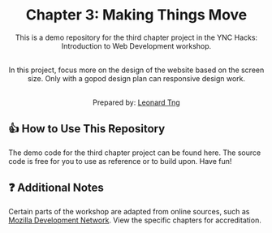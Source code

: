 <h1 align="center">
  Chapter 3: Making Things Move
</h1>
<p align="center">
  This is a demo repository for the third chapter project in the YNC Hacks: Introduction to Web Development workshop.
</p>

<p align="center" style="margin: 30px 0;">
  In this project, focus more on the design of the website based on the screen size. Only with a gopod design plan can responsive design work.
</p>

<p align="center">
  Prepared by: <a href="http://www.leonardtng.com/" target="_blank" rel="noopener">Leonard Tng</a>
</p>

## 👍 How to Use This Repository
The demo code for the third chapter project can be found here. The source code is free for you to use as reference or to build upon. Have fun!

## ❓ Additional Notes

Certain parts of the workshop are adapted from online sources, such as <a href="https://developer.mozilla.org/en-US/" target="_blank">Mozilla Development Network</a>. View the specific chapters for accreditation.
